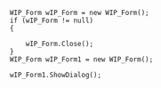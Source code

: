      WIP_Form wIP_Form = new WIP_Form();
     if (wIP_Form != null)
     {

         wIP_Form.Close();
     }
     WIP_Form wIP_Form1 = new WIP_Form();

     wIP_Form1.ShowDialog();
